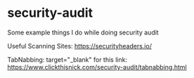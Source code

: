 # security-audit
Some example things I do while doing security audit

Useful Scanning Sites:
https://securityheaders.io/

TabNabbing:
target="_blank" for this link:
https://www.clickthisnick.com/security-audit/tabnabbing.html
